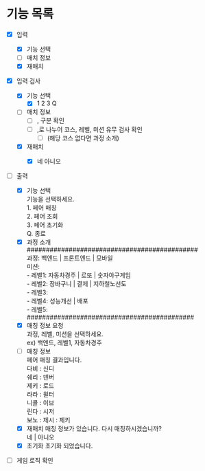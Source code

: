 # 기능 목록

- [x] 입력
  - [x] 기능 선택
  - [ ] 매치 정보
  - [x] 재매치 

- [x] 입력 검사
  - [x] 기능 선택
    - [x] 1 2 3 Q
  - [ ] 매치 정보
    - [ ] , 구분 확인
    - [ ] ,로 나누어 코스, 레벨, 미션 유무 검사 확인
        - [ ] (해당 코스 없다면 과정 소개)
  - [x] 재매치 
    - [x] 네 아니오
      

- [ ] 출력
  - [x] 기능 선택   
        기능을 선택하세요.   
        1. 페어 매칭   
        2. 페어 조회   
        3. 페어 초기화   
        Q. 종료   
  - [x] 과정 소개    
        #############################################   
        과정: 백엔드 | 프론트엔드 | 모바일  
        미션:   
        - 레벨1: 자동차경주 | 로또 | 숫자야구게임   
        - 레벨2: 장바구니 | 결제 | 지하철노선도   
        - 레벨3:   
        - 레벨4: 성능개선 | 배포   
        - 레벨5:   
        ############################################   
  - [x] 매칭 정보 요청    
        과정, 레벨, 미션을 선택하세요.   
        ex) 백엔드, 레벨1, 자동차경주
  - [ ] 매칭 정보   
        페어 매칭 결과입니다.   
        다비 : 신디   
        쉐리 : 덴버   
        제키 : 로드   
        라라 : 윌터   
        니콜 : 이브   
        린다 : 시저   
        보노 : 제시 : 제키   
  - [x] 재매치
        매칭 정보가 있습니다. 다시 매칭하시겠습니까?   
        네 | 아니오  
  - [x] 초기화
        초기화 되었습니다.   

- [ ] 게임 로직 확인
    

